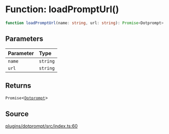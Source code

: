 # Function: loadPromptUrl()

```ts
function loadPromptUrl(name: string, url: string): Promise<Dotprompt>
```

## Parameters

| Parameter | Type |
| :------ | :------ |
| `name` | `string` |
| `url` | `string` |

## Returns

`Promise`\<[`Dotprompt`](../classes/Dotprompt.md)\>

## Source

[plugins/dotprompt/src/index.ts:60](https://github.com/firebase/genkit/blob/2b0be364306d92a8e7d13efc2da4fb04c1d21e29/js/plugins/dotprompt/src/index.ts#L60)
